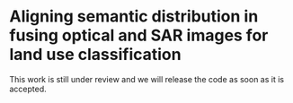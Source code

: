 # Aligning semantic distribution in fusing optical and SAR images for land use classification

This work is still under review and we will release the code as soon as it is accepted.
